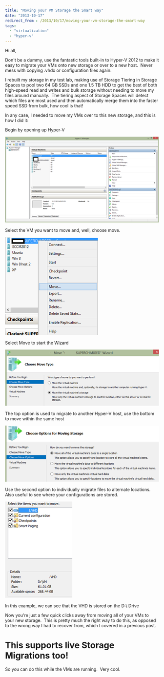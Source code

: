 ```yaml
---
title: "Moving your VM Storage the Smart way"
date: "2013-10-17"
redirect_from : /2013/10/17/moving-your-vm-storage-the-smart-way
tags: 
  - "virtualization"
  - "hyper-v"
---
```


Hi all,

Don't be a dummy, use the fantastic tools built-in to Hyper-V 2012 to make it easy to migrate your VMs onto new storage or over to a new host.  Never mess with copying .vhdx or configuration files again.

I rebuilt my storage in my test lab, making use of Storage Tiering in Storage Spaces to pool two 64 GB SSDs and one 1.5 TB HDD to get the best of both high-speed read and writes and bulk storage without needing to move my files around manually.  The tiering aspect of Storage Spaces will detect which files are most used and then automatically merge them into the faster speed SSD from bulk, how cool is that!
<!--more-->

In any case, I needed to move my VMs over to this new storage, and this is how I did it:

Begin by opening up Hyper-V

![My VM Lab, ain't she a beaut!](../assets/images/2013/10/images/1.png) 

Select the VM you want to move and, well, choose move.

![Select Move to start the Wizard](../assets/images/2013/10/images/2.png)

 Select Move to start the Wizard

![The top option is used to migrate to another Hyper-V host, use the bottom to move within the same host](../assets/images/2013/10/images/3.png) 

The top option is used to migrate to another Hyper-V host, use the bottom to move within the same host

![The top option is used to migrate to another Hyper-V host, use the bottom to move within the same host](../assets/images/2013/10/images/4.png) 

Use the second option to individually migrate files to alternate locations. Also useful to see where your configurations are stored.

![In this example, we can see that the VHD is stored on the D:\ Drive](../assets/images/2013/10/images/5.png) 

In this example, we can see that the VHD is stored on the D:\\ Drive

Now you're just a few quick clicks away from moving all of your VMs to your new storage.  This is pretty much the right way to do this, as opposed to the wrong way I had to recover from, which I covered in a previous post.

# This supports live Storage Migrations too!

So you can do this while the VMs are running.  Very cool.
